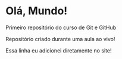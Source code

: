 # Olá, Mundo!
 Primeiro repositório do curso de Git e GitHub

 Repositório criado durante uma aula ao vivo!

Essa linha eu adicionei diretamente no site! 
